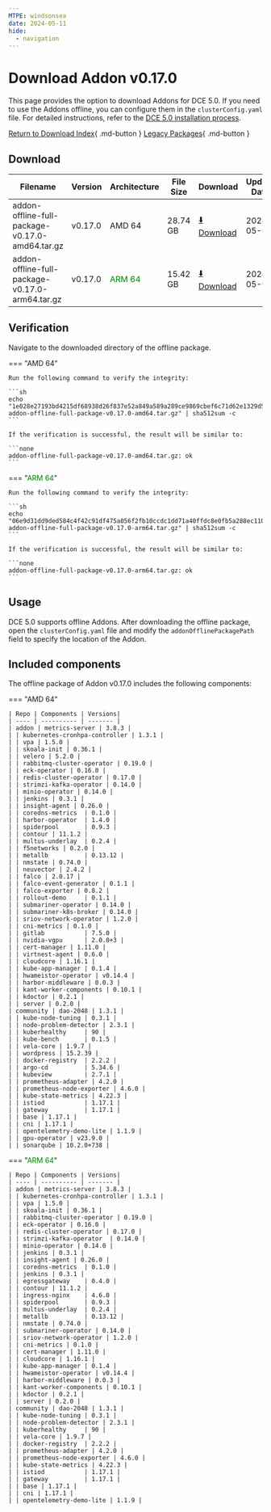 ```yaml
---
MTPE: windsonsea
date: 2024-05-11
hide:
  - navigation
---
```


# Download Addon v0.17.0

This page provides the option to download Addons for DCE 5.0. If you need to use the Addons offline,
you can configure them in the `clusterConfig.yaml` file. For detailed instructions, refer to the
[DCE 5.0 installation process](../../install/index.md#install-dce-50-enterprise).

[Return to Download Index](../index.md#download-addon-offline-package){ .md-button }
[Legacy Packages](./history.md){ .md-button }

## Download

| Filename | Version | Architecture | File Size | Download | Update Date |
| -------- | ------- | ------------ | --------- | -------- | ----------- |
| addon-offline-full-package-v0.17.0-amd64.tar.gz | v0.17.0 | AMD 64 | 28.74 GB   | [:arrow_down: Download](https://qiniu-download-public.daocloud.io/DaoCloud_DigitalX_Addon/addon-offline-full-package-v0.17.0-amd64.tar.gz) | 2024-05-09 |
| addon-offline-full-package-v0.17.0-arm64.tar.gz | v0.17.0 | <font color="green">ARM 64</font> | 15.42 GB   | [:arrow_down: Download](https://qiniu-download-public.daocloud.io/DaoCloud_DigitalX_Addon/addon-offline-full-package-v0.17.0-arm64.tar.gz) | 2024-05-09 |

## Verification

Navigate to the downloaded directory of the offline package.

=== "AMD 64"

    Run the following command to verify the integrity:

    ```sh
    echo "1e028e27193bd4215df68938d26f837e52a849a589a289ce9869cbef6c71d62e1329d55bc92279612263a811971ac1cb5758d106dbf4dd366cdfb35ff701882c  addon-offline-full-package-v0.17.0-amd64.tar.gz" | sha512sum -c
    ```

    If the verification is successful, the result will be similar to:

    ```none
    addon-offline-full-package-v0.17.0-amd64.tar.gz: ok
    ```

=== "<font color="green">ARM 64</font>"

    Run the following command to verify the integrity:

    ```sh
    echo "06e9d31dd9ded584c4f42c91df475a056f2fb10ccdc1dd71a40ffdc8e0fb5a288ec1107669b7f5a2212823a8c2392bec2232ab195ebfb70c32c32f136393fe90  addon-offline-full-package-v0.17.0-arm64.tar.gz" | sha512sum -c
    ```

    If the verification is successful, the result will be similar to:

    ```none
    addon-offline-full-package-v0.17.0-arm64.tar.gz: ok
    ```

## Usage

DCE 5.0 supports offline Addons. After downloading the offline package, open the `clusterConfig.yaml` file
and modify the `addonOfflinePackagePath` field to specify the location of the Addon.

## Included components

The offline package of Addon v0.17.0 includes the following components:

=== "AMD 64"

    | Repo | Components | Versions|
    | ---- | ---------- | ------- |
    | addon | metrics-server | 3.8.3 |
    | | kubernetes-cronhpa-controller | 1.3.1 |
    | | vpa | 1.5.0 |
    | | skoala-init | 0.36.1 |
    | | velero | 5.2.0 |
    | | rabbitmq-cluster-operator | 0.19.0 |
    | | eck-operator | 0.16.0 |
    | | redis-cluster-operator | 0.17.0 |
    | | strimzi-kafka-operator | 0.14.0 |
    | | minio-operator | 0.14.0 |
    | | jenkins | 0.3.1 |
    | | insight-agent | 0.26.0 |
    | | coredns-metrics  | 0.1.0 |
    | | harbor-operator  | 1.4.0 |
    | | spiderpool       | 0.9.3 |
    | | contour | 11.1.2 |
    | | multus-underlay  | 0.2.4 |
    | | f5networks | 0.2.0 |
    | | metallb          | 0.13.12 |
    | | nmstate | 0.74.0 |
    | | neuvector | 2.4.2 |
    | | falco | 2.0.17 |
    | | falco-event-generator | 0.1.1 |
    | | falco-exporter | 0.8.2 |
    | | rollout-demo     | 0.1.1 |
    | | submariner-operator | 0.14.0 |
    | | submariner-k8s-broker | 0.14.0 |
    | | sriov-network-operator | 1.2.0 |
    | | cni-metrics | 0.1.0 |
    | | gitlab           | 7.5.0 |
    | | nvidia-vgpu      | 2.0.0+3 |
    | | cert-manager | 1.11.0 |
    | | virtnest-agent | 0.6.0 |
    | | cloudcore | 1.16.1 |
    | | kube-app-manager | 0.1.4 |
    | | hwameistor-operator | v0.14.4 |
    | | harbor-middleware | 0.0.3 |
    | | kant-worker-components | 0.10.1 |
    | | kdoctor | 0.2.1 |
    | | server | 0.2.0 |
    | community | dao-2048 | 1.3.1 |
    | | kube-node-tuning | 0.3.1 |
    | | node-problem-detector | 2.3.1 |
    | | kuberhealthy     | 90 |
    | | kube-bench       | 0.1.5 |
    | | vela-core | 1.9.7 |
    | | wordpress | 15.2.39 |
    | | docker-registry  | 2.2.2 |
    | | argo-cd          | 5.34.6 |
    | | kubeview         | 2.7.1 |
    | | prometheus-adapter | 4.2.0 |
    | | prometheus-node-exporter | 4.6.0 |
    | | kube-state-metrics | 4.22.3 |
    | | istiod           | 1.17.1 |
    | | gateway          | 1.17.1 |
    | | base | 1.17.1 |
    | | cni | 1.17.1 |
    | | opentelemetry-demo-lite | 1.1.9 |
    | | gpu-operator | v23.9.0 |
    | | sonarqube | 10.2.0+738 |

=== "<font color="green">ARM 64</font>"

    | Repo | Components | Versions|
    | ---- | ---------- | ------- |
    | addon | metrics-server | 3.8.3 |
    | | kubernetes-cronhpa-controller | 1.3.1 |
    | | vpa | 1.5.0 |
    | | skoala-init | 0.36.1 |
    | | rabbitmq-cluster-operator | 0.19.0 |
    | | eck-operator | 0.16.0 |
    | | redis-cluster-operator | 0.17.0 |
    | | strimzi-kafka-operator  | 0.14.0 |
    | | minio-operator | 0.14.0 |
    | | jenkins | 0.3.1 |
    | | insight-agent | 0.26.0 |
    | | coredns-metrics  | 0.1.0 |
    | | jenkins | 0.3.1 |
    | | egressgateway    | 0.4.0 |
    | | contour | 11.1.2 |
    | | ingress-nginx    | 4.6.0 |
    | | spiderpool       | 0.9.3 |
    | | multus-underlay  | 0.2.4 |
    | | metallb          | 0.13.12 |
    | | nmstate | 0.74.0 |
    | | submariner-operator | 0.14.0 |
    | | sriov-network-operator | 1.2.0 |
    | | cni-metrics | 0.1.0 |
    | | cert-manager | 1.11.0 |
    | | cloudcore | 1.16.1 |
    | | kube-app-manager | 0.1.4 |
    | | hwameistor-operator | v0.14.4 |
    | | harbor-middleware | 0.0.3 |
    | | kant-worker-components | 0.10.1 |
    | | kdoctor | 0.2.1 |
    | | server | 0.2.0 |
    | community | dao-2048 | 1.3.1 |
    | | kube-node-tuning | 0.3.1 |
    | | node-problem-detector | 2.3.1 |
    | | kuberhealthy     | 90 |
    | | vela-core | 1.9.7 |
    | | docker-registry  | 2.2.2 |
    | | prometheus-adapter | 4.2.0 |
    | | prometheus-node-exporter | 4.6.0 |
    | | kube-state-metrics | 4.22.3 |
    | | istiod           | 1.17.1 |
    | | gateway          | 1.17.1 |
    | | base | 1.17.1 |
    | | cni | 1.17.1 |
    | | opentelemetry-demo-lite | 1.1.9 |
